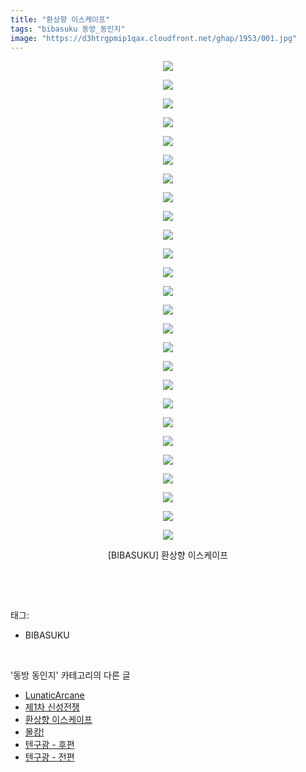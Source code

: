 ```yaml
---
title: "환상향 이스케이프"
tags: "bibasuku 동방_동인지"
image: "https://d3htrgpmip1qax.cloudfront.net/ghap/1953/001.jpg"
---
```

<div class="article">
<p style="text-align: center; clear: none; float: none;"><img src="{{ site.imgserver5 }}/ghap/1953/001.jpg"/></p>
<p style="text-align: center; clear: none; float: none;"><img src="{{ site.imgserver5 }}/ghap/1953/002.jpg"/></p>
<p style="text-align: center; clear: none; float: none;"><img src="{{ site.imgserver5 }}/ghap/1953/003.jpg"/></p>
<p style="text-align: center; clear: none; float: none;"><img src="{{ site.imgserver5 }}/ghap/1953/004.jpg"/></p>
<p style="text-align: center; clear: none; float: none;"><img src="{{ site.imgserver5 }}/ghap/1953/005.jpg"/></p>
<p style="text-align: center; clear: none; float: none;"><img src="{{ site.imgserver5 }}/ghap/1953/006.jpg"/></p>
<p style="text-align: center; clear: none; float: none;"><img src="{{ site.imgserver5 }}/ghap/1953/007.jpg"/></p>
<p style="text-align: center; clear: none; float: none;"><img src="{{ site.imgserver5 }}/ghap/1953/008.jpg"/></p>
<p style="text-align: center; clear: none; float: none;"><img src="{{ site.imgserver5 }}/ghap/1953/009.jpg"/></p>
<p style="text-align: center; clear: none; float: none;"><img src="{{ site.imgserver5 }}/ghap/1953/010.jpg"/></p>
<p style="text-align: center; clear: none; float: none;"><img src="{{ site.imgserver5 }}/ghap/1953/011.jpg"/></p>
<p style="text-align: center; clear: none; float: none;"><img src="{{ site.imgserver5 }}/ghap/1953/012.jpg"/></p>
<p style="text-align: center; clear: none; float: none;"><img src="{{ site.imgserver5 }}/ghap/1953/013.jpg"/></p>
<p style="text-align: center; clear: none; float: none;"><img src="{{ site.imgserver5 }}/ghap/1953/014.jpg"/></p>
<p style="text-align: center; clear: none; float: none;"><img src="{{ site.imgserver5 }}/ghap/1953/015.jpg"/></p>
<p style="text-align: center; clear: none; float: none;"><img src="{{ site.imgserver5 }}/ghap/1953/016.jpg"/></p>
<p style="text-align: center; clear: none; float: none;"><img src="{{ site.imgserver5 }}/ghap/1953/017.jpg"/></p>
<p style="text-align: center; clear: none; float: none;"><img src="{{ site.imgserver5 }}/ghap/1953/018.jpg"/></p>
<p style="text-align: center; clear: none; float: none;"><img src="{{ site.imgserver5 }}/ghap/1953/019.jpg"/></p>
<p style="text-align: center; clear: none; float: none;"><img src="{{ site.imgserver5 }}/ghap/1953/020.jpg"/></p>
<p style="text-align: center; clear: none; float: none;"><img src="{{ site.imgserver5 }}/ghap/1953/021.jpg"/></p>
<p style="text-align: center; clear: none; float: none;"><img src="{{ site.imgserver5 }}/ghap/1953/022.jpg"/></p>
<p style="text-align: center; clear: none; float: none;"><img src="{{ site.imgserver5 }}/ghap/1953/023.jpg"/></p>
<p style="text-align: center; clear: none; float: none;"><img src="{{ site.imgserver5 }}/ghap/1953/024.jpg"/></p>
<p style="text-align: center; clear: none; float: none;"><img src="{{ site.imgserver5 }}/ghap/1953/025.jpg"/></p>
<p style="text-align: center; clear: none; float: none;"><img src="{{ site.imgserver5 }}/ghap/1953/026.jpg"/></p>
<p style="text-align: center; clear: none; float: none;">[BIBASUKU] 환상향 이스케이프</p>
<p><br/></p>
</div><br/>
<div class="tagTrail">
<p>태그: </p>
<ul>
<li>BIBASUKU</li>
</ul>
</div><br/>
<div class="another">
<p>'동방 동인지' 카테고리의 다른 글</p>
<ul>
<li><a href="/ghap_1955">LunaticArcane</a></li>
<li><a href="/ghap_1954">제1차 신성전쟁</a></li>
<li><a href="/ghap_1953">환상향 이스케이프</a></li>
<li><a href="/ghap_1952">몰캉!</a></li>
<li><a href="/ghap_1951">텐구광 - 후편</a></li>
<li><a href="/ghap_1950">텐구광 - 전편</a></li>
</ul>
</div><br/>
<div class="cb_module cb_fluid">
<div class="cb_wrt cb_profile">
</div><!-- commentList close -->
</div><br/>
